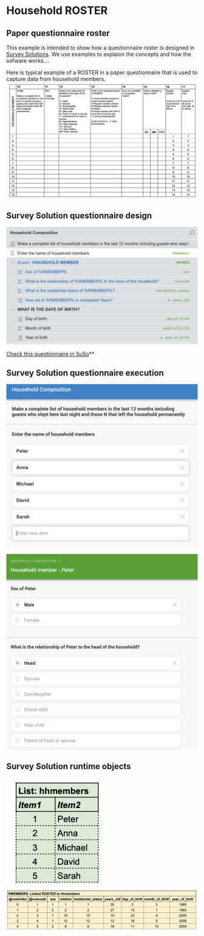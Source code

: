 # Household ROSTER

## Paper questionnaire roster
This example is intended to show how a questionnaire roster is designed in [Survey Solutions](https://mysurvey.solutions/). We use examples to explaion the concepts and how the sofware works....

Here is typical example of a ROSTER in a paper questionnaire that is used to capture data from household members.
![Paper questionnaire ROSTER](ht/../images/E1.paperform.jpg)
 
## Survey Solution questionnaire design
![](ht../../images/E1.susu.designer.jpg)

[Check this questionnaire in SuSo](https://webtester.mysurvey.solutions/WebTester/Interview/ca6d1e51427945738f2189e69c25b65d/Section/7fa7e4e509e9cf60f8139c9879a456cc_1)**

## Survey Solution questionnaire execution
![](ht/../images/E1.suso.hhmemebers.jpg)

![](ht/../images/E1.suso.RMEMBERS.jpg)

## Survey Solution runtime objects
![](ht/../images/E1.mem.hhmembers.jpg)
![](th/../images/E1.mem.RMEMBERS.jpg)
